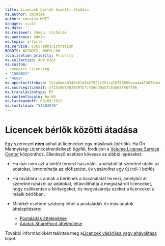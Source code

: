 ```yaml
---
title: Licencek bérlők közötti átadása
ms.author: cmcatee
author: cmcatee-MSFT
manager: scotv
ms.date: ''
ms.reviewer: shegu, nicholak
ms.audience: Admin
ms.topic: article
ms.service: o365-administration
ROBOTS: NOINDEX, NOFOLLOW
localization_priority: Priority
ms.collection: Adm_O365
ms.custom:
- commerce_licensing
- "1500021"
- "4689"
ms.openlocfilehash: 2b248ada6348b91e54f2527e291c418748568aeaaa433870ac699fe93e7c5be9
ms.sourcegitcommit: d71b18e1403859fbfc45ddd9a57c8ab68f4d9f96
ms.translationtype: MT
ms.contentlocale: hu-HU
ms.lasthandoff: 08/06/2021
ms.locfileid: "54503978"
---
```

# <a name="transfer-licenses-between-tenants"></a>Licencek bérlők közötti átadása

Egy szervezet **nem** adhat át licenceket egy másiknak (bérlők). Ha Ön Mennyiségi Licenccelrendelkező ügyfél, forduljon a [Volume License Service Center](https://support.microsoft.com/help/4471406/how-to-contact-the-microsoft-volume-licensing-service-center) központhoz. Ellenkező esetben kövesse az alábbi lépéseket:

- Ha már nem azt a bérlőt tervezi használni, amelyből át [](https://admin.microsoft.com/Adminportal/Home?source=applauncher#/subscriptions) szeretné utalni az adatokat, lemondhatja az előfizetést, és vásárolhat egy [új](https://www.microsoft.com/microsoft-365/business/compare-all-microsoft-365-business-products?rtc=2&activetab=tab:primaryr2) (cél-) bérlőt.
- Ha továbbra is annak a bérlőnek a használatát tervezi, amelyből [](/microsoft-365/commerce/licenses/buy-licenses#buy-or-remove-licenses-for-your-business-subscription) át szeretné ruházni az adatokat, eltávolíthatja a megvásárolt licenceket, hogy csökkentse a költségeket, és megvásárolja ezeket a licenceket a másik bérlőben.
- Mindkét esetben szükség lehet a postaládák és más adatok áttelepítésére:

    - [Postaládák áttelepítése](/Exchange/mailbox-migration/migrate-mailboxes-across-tenants)
    - [Adatok SharePoint áttelepítése](https://aka.ms/modernSpoAdminCenter/CloudContentMigrations)

További információkért tekintse meg a[Licencek vásárlása vagy eltávolítása](/microsoft-365/commerce/licenses/buy-licenses) lapot.